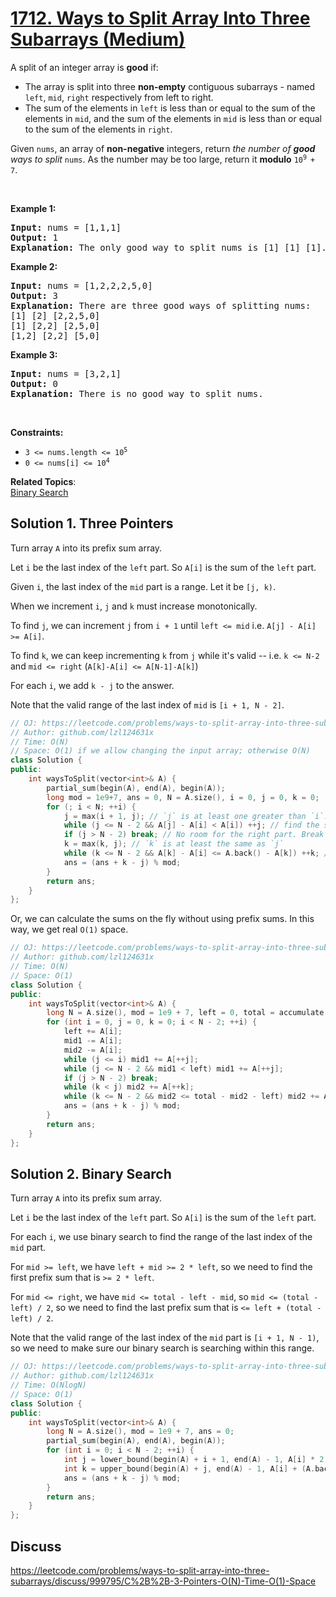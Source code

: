 # [1712. Ways to Split Array Into Three Subarrays (Medium)](https://leetcode.com/problems/ways-to-split-array-into-three-subarrays/)

<p>A split of an integer array is <strong>good</strong> if:</p>

<ul>
	<li>The array is split into three <strong>non-empty</strong> contiguous subarrays - named <code>left</code>, <code>mid</code>, <code>right</code> respectively from left to right.</li>
	<li>The sum of the elements in <code>left</code> is less than or equal to the sum of the elements in <code>mid</code>, and the sum of the elements in <code>mid</code> is less than or equal to the sum of the elements in <code>right</code>.</li>
</ul>

<p>Given <code>nums</code>, an array of <strong>non-negative</strong> integers, return <em>the number of <strong>good</strong> ways to split</em> <code>nums</code>. As the number may be too large, return it <strong>modulo</strong> <code>10<sup>9 </sup>+ 7</code>.</p>

<p>&nbsp;</p>
<p><strong>Example 1:</strong></p>

<pre><strong>Input:</strong> nums = [1,1,1]
<strong>Output:</strong> 1
<strong>Explanation:</strong> The only good way to split nums is [1] [1] [1].</pre>

<p><strong>Example 2:</strong></p>

<pre><strong>Input:</strong> nums = [1,2,2,2,5,0]
<strong>Output:</strong> 3
<strong>Explanation:</strong> There are three good ways of splitting nums:
[1] [2] [2,2,5,0]
[1] [2,2] [2,5,0]
[1,2] [2,2] [5,0]
</pre>

<p><strong>Example 3:</strong></p>

<pre><strong>Input:</strong> nums = [3,2,1]
<strong>Output:</strong> 0
<strong>Explanation:</strong> There is no good way to split nums.</pre>

<p>&nbsp;</p>
<p><strong>Constraints:</strong></p>

<ul>
	<li><code>3 &lt;= nums.length &lt;= 10<sup>5</sup></code></li>
	<li><code>0 &lt;= nums[i] &lt;= 10<sup>4</sup></code></li>
</ul>


**Related Topics**:  
[Binary Search](https://leetcode.com/tag/binary-search/)

## Solution 1. Three Pointers

Turn array `A` into its prefix sum array. 

Let `i` be the last index of the `left` part. So `A[i]` is the sum of the `left` part.

Given `i`, the last index of the `mid` part is a range. Let it be `[j, k)`. 

When we increment `i`, `j` and `k` must increase monotonically.

To find `j`, we can increment `j` from `i + 1` until `left <= mid` i.e. `A[j] - A[i] >= A[i]`.

To find `k`, we can keep incrementing `k` from `j` while it's valid -- i.e. `k <= N-2` and `mid <= right` (`A[k]-A[i] <= A[N-1]-A[k]`)

For each `i`, we add `k - j` to the answer.

Note that the valid range of the last index of `mid` is `[i + 1, N - 2]`.

```cpp
// OJ: https://leetcode.com/problems/ways-to-split-array-into-three-subarrays/
// Author: github.com/lzl124631x
// Time: O(N)
// Space: O(1) if we allow changing the input array; otherwise O(N)
class Solution {
public:
    int waysToSplit(vector<int>& A) {
        partial_sum(begin(A), end(A), begin(A));
        long mod = 1e9+7, ans = 0, N = A.size(), i = 0, j = 0, k = 0;
        for (; i < N; ++i) {
            j = max(i + 1, j); // `j` is at least one greater than `i`.
            while (j <= N - 2 && A[j] - A[i] < A[i]) ++j; // find the smallest `j <= N - 2` that satisfies `mid >= left`
            if (j > N - 2) break; // No room for the right part. Break
            k = max(k, j); // `k` is at least the same as `j`
            while (k <= N - 2 && A[k] - A[i] <= A.back() - A[k]) ++k; // keep incrementing `k` while it's valid -- `k <= N - 2` and `mid <= right`
            ans = (ans + k - j) % mod;
        }
        return ans;
    }
};
```

Or, we can calculate the sums on the fly without using prefix sums. In this way, we get real `O(1)` space.

```cpp
// OJ: https://leetcode.com/problems/ways-to-split-array-into-three-subarrays/
// Author: github.com/lzl124631x
// Time: O(N)
// Space: O(1)
class Solution {
public:
    int waysToSplit(vector<int>& A) {
        long N = A.size(), mod = 1e9 + 7, left = 0, total = accumulate(begin(A), end(A), 0L), mid1 = A[0], mid2 = A[0], ans = 0;
        for (int i = 0, j = 0, k = 0; i < N - 2; ++i) {
            left += A[i];
            mid1 -= A[i];
            mid2 -= A[i];
            while (j <= i) mid1 += A[++j];
            while (j <= N - 2 && mid1 < left) mid1 += A[++j];
            if (j > N - 2) break;
            while (k < j) mid2 += A[++k];
            while (k <= N - 2 && mid2 <= total - mid2 - left) mid2 += A[++k];
            ans = (ans + k - j) % mod;
        }
        return ans;
    }
};
```

## Solution 2. Binary Search

Turn array `A` into its prefix sum array. 

Let `i` be the last index of the `left` part. So `A[i]` is the sum of the `left` part.

For each `i`, we use binary search to find the range of the last index of the `mid` part.

For `mid >= left`, we have `left + mid >= 2 * left`, so we need to find the first prefix sum that is `>= 2 * left`.

For `mid <= right`, we have `mid <= total - left - mid`, so `mid <= (total - left) / 2`, so we need to find the last prefix sum that is `<= left + (total - left) / 2`.

Note that the valid range of the last index of the `mid` part is `[i + 1, N - 1)`, so we need to make sure our binary search is searching within this range.

```cpp
// OJ: https://leetcode.com/problems/ways-to-split-array-into-three-subarrays/
// Author: github.com/lzl124631x
// Time: O(NlogN)
// Space: O(1)
class Solution {
public:
    int waysToSplit(vector<int>& A) {
        long N = A.size(), mod = 1e9 + 7, ans = 0;
        partial_sum(begin(A), end(A), begin(A));
        for (int i = 0; i < N - 2; ++i) {
            int j = lower_bound(begin(A) + i + 1, end(A) - 1, A[i] * 2) - begin(A);
            int k = upper_bound(begin(A) + j, end(A) - 1, A[i] + (A.back() - A[i]) / 2) - begin(A);
            ans = (ans + k - j) % mod;
        }
        return ans;
    }
};
```

## Discuss

https://leetcode.com/problems/ways-to-split-array-into-three-subarrays/discuss/999795/C%2B%2B-3-Pointers-O(N)-Time-O(1)-Space